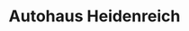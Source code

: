 ---
title: "Autohaus Heidenreich"
url: /witzenhausen/autohaus-heidenreich-am-eschenbornrasen/
shop: Autohaus
---